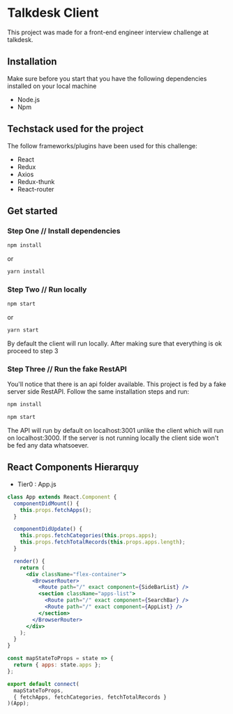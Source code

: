 # Talkdesk Client

This project was made for a front-end engineer interview challenge at talkdesk.

## Installation

Make sure before you start that you have the following dependencies installed on your local machine
  - Node.js
  - Npm

## Techstack used for the project

The follow frameworks/plugins have been used for this challenge:

  - React
  - Redux
  - Axios
  - Redux-thunk
  - React-router

## Get started

### Step One // Install dependencies

```bash
npm install
```
or
```bash
yarn install
```
### Step Two // Run locally 

```bash
npm start
```
or
```bash
yarn start
```
By default the client will run locally. After making sure that everything is ok proceed to step 3

### Step Three // Run the fake RestAPI

You'll notice that there is an api folder available. This project is fed by a fake server side RestAPI.
Follow the same installation steps and run:

```bash
npm install
```
```bash
npm start
```
The API will run by default on localhost:3001 unlike the client which will run on localhost:3000. If the server is not running locally the client side won't be fed any data whatsoever. 

## React Components Hierarquy

- Tier0 : App.js

```jsx
class App extends React.Component {
  componentDidMount() {
    this.props.fetchApps();
  }

  componentDidUpdate() {
    this.props.fetchCategories(this.props.apps);
    this.props.fetchTotalRecords(this.props.apps.length);
  }

  render() {
    return (
      <div className="flex-container">
        <BrowserRouter>
          <Route path="/" exact component={SideBarList} />
          <section className="apps-list">
            <Route path="/" exact component={SearchBar} />
            <Route path="/" exact component={AppList} />
          </section>
        </BrowserRouter>
      </div>
    );
  }
}

const mapStateToProps = state => {
  return { apps: state.apps };
};

export default connect(
  mapStateToProps,
  { fetchApps, fetchCategories, fetchTotalRecords }
)(App);
```





